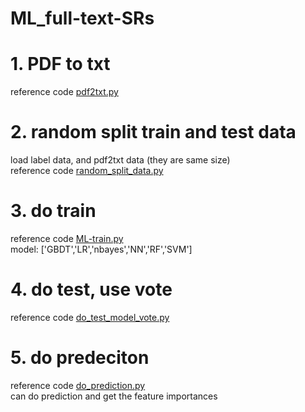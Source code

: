 # ML_full-text-SRs

# 1. PDF to txt
reference code [pdf2txt.py](code/pdf2txt.py)

# 2. random split train and test data
load label data, and pdf2txt data (they are same size) \
reference code [random_split_data.py](code/random_split_data.py)

# 3. do train
reference code [ML-train.py](code/ML-train.py) \
model: ['GBDT','LR','nbayes','NN','RF','SVM']

# 4. do test, use vote
reference code [do_test_model_vote.py](code/do_test_model_vote.py)

# 5. do predeciton
reference code [do_prediction.py](code/do_prediction.py) \
can do prediction and get the feature importances